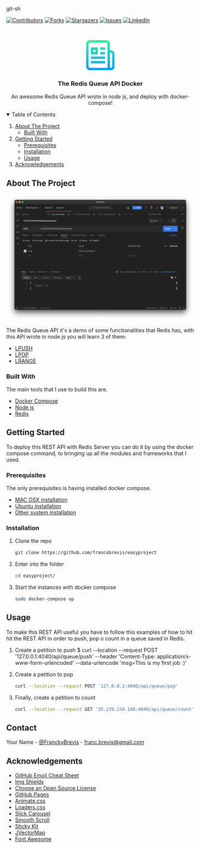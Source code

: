 git-sh

[![Contributors][contributors-shield]][contributors-url]
[![Forks][forks-shield]][forks-url]
[![Stargazers][stars-shield]][stars-url]
[![Issues][issues-shield]][issues-url]
[![LinkedIn][linkedin-shield]][linkedin-url]



<!-- PROJECT LOGO -->
<br />
<p align="center">
  <a href="https://github.com/francobrevis/easyproject">
    <img src="images/logo.png" alt="Logo" width="80" height="80">
  </a>

  <h3 align="center">The Redis Queue API Docker</h3>

  <p align="center">
    An awesome Redis Queue API wrote in node js, and deploy with docker-compose!

<!-- TABLE OF CONTENTS -->
<details open="open">
  <summary>Table of Contents</summary>
  <ol>
    <li>
      <a href="#about-the-project">About The Project</a>
      <ul>
        <li><a href="#built-with">Built With</a></li>
      </ul>
    </li>
    <li>
      <a href="#getting-started">Getting Started</a>
      <ul>
        <li><a href="#prerequisites">Prerequisites</a></li>
        <li><a href="#installation">Installation</a></li>
        <li><a href="#usage">Usage</a></li>
      </ul>
    </li>
    <li><a href="#acknowledgements">Acknowledgements</a></li>
  </ol>
</details>



<!-- ABOUT THE PROJECT -->
## About The Project

[![Product Name Screen Shot][product-screenshot]](https://example.com)

The Redis Queue API it's a demo of some functionalities that Redis has, with this API wrote in node js you will learn 3 of them:
  
* [LPUSH](https://redis.io/commands/lpush)
* [LPOP](https://redis.io/commands/lpop)
* [LRANGE](https://redis.io/commands/LRANGE)


### Built With

The main tools that I use to build this are.
* [Docker Compose](https://docs.docker.com/compose/)
* [Node js](https://nodejs.org/es/)
* [Redis](https://redis.io)



<!-- GETTING STARTED -->
## Getting Started

To deploy this REST API with Redis Server you can do it by using the docker compose command, to bringing up all the modules and frameworks that I used.

### Prerequisites

The only prerequisites is having installed docker compose.
* [MAC OSX installation](https://docs.docker.com/desktop/mac/)
* [Ubuntu installation](https://docs.docker.com/engine/install/ubuntu/)
* [Other system installation](https://docs.docker.com/get-docker/)

### Installation

1. Clone the repo
   ```sh
   git clone https://github.com/francobrevis/easyproject
   ```
2. Enter into the folder
   ```sh
   cd easyproject/
   ```
3. Start the instances with docker compose
   ```sh
   sudo docker-compose up
   ```
  
<!-- USAGE EXAMPLES -->
## Usage

To make this REST API useful you have to follow this examples of how to hit hit the REST API in order to push, pop o count in a queue saved in Redis.

1. Create a petition to push
  $ curl --location --request POST '127.0.0.1:4040/api/queue/push' \--header 'Content-Type: application/x-www-form-urlencoded' \--data-urlencode 'msg=This is my first job :)'
  
2. Create a petition to pop
   ```sh
   curl --location --request POST '127.0.0.1:4040/api/queue/pop'
   ```
3. Finally, create a petition to count
   ```sh
   curl --location --request GET '35.239.234.188:4040/api/queue/count'
   ```
 
<!-- CONTACT -->
## Contact

Your Name - [@FranckyBrevis](https://twitter.com/FranckyBrevis) - franc.brevis@gmail.com



<!-- ACKNOWLEDGEMENTS -->
## Acknowledgements
* [GitHub Emoji Cheat Sheet](https://www.webpagefx.com/tools/emoji-cheat-sheet)
* [Img Shields](https://shields.io)
* [Choose an Open Source License](https://choosealicense.com)
* [GitHub Pages](https://pages.github.com)
* [Animate.css](https://daneden.github.io/animate.css)
* [Loaders.css](https://connoratherton.com/loaders)
* [Slick Carousel](https://kenwheeler.github.io/slick)
* [Smooth Scroll](https://github.com/cferdinandi/smooth-scroll)
* [Sticky Kit](http://leafo.net/sticky-kit)
* [JVectorMap](http://jvectormap.com)
* [Font Awesome](https://fontawesome.com)





<!-- MARKDOWN LINKS & IMAGES -->
<!-- https://www.markdownguide.org/basic-syntax/#reference-style-links -->
[contributors-shield]: https://img.shields.io/github/contributors/othneildrew/Best-README-Template.svg?style=for-the-badge
[contributors-url]: https://github.com/francobrevis/easyproject/pulse
[forks-shield]: https://img.shields.io/github/forks/othneildrew/Best-README-Template.svg?style=for-the-badge
[forks-url]: https://github.com/francobrevis/easyproject/network/members
[stars-shield]: https://img.shields.io/github/stars/othneildrew/Best-README-Template.svg?style=for-the-badge
[stars-url]: https://github.com/francobrevis/easyproject/stargazers
[issues-shield]: https://img.shields.io/github/issues/othneildrew/Best-README-Template.svg?style=for-the-badge
[issues-url]: https://github.com/francobrevis/easyproject/issues
[linkedin-shield]: https://img.shields.io/badge/-LinkedIn-black.svg?style=for-the-badge&logo=linkedin&colorB=555
[linkedin-url]: https://www.linkedin.com/in/franco-brevis-a1768916b/
[product-screenshot]: images/screenshot.png
